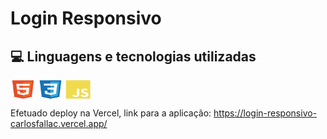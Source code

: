 ﻿# Login Responsivo
 
 ## 💻 Linguagens e tecnologias utilizadas
<p align="left"> <img align="center" alt="Carlos-HTML" height="30" width="40" src="https://raw.githubusercontent.com/devicons/devicon/master/icons/html5/html5-original.svg">
  <img align="center" alt="Carlos-CSS" height="30" width="40" src="https://raw.githubusercontent.com/devicons/devicon/master/icons/css3/css3-original.svg">
  <img align="center" alt="Carlos-Js" height="30" width="40" src="https://raw.githubusercontent.com/devicons/devicon/master/icons/javascript/javascript-plain.svg"> </p>
 
 Efetuado deploy na Vercel, link para a aplicação: https://login-responsivo-carlosfallac.vercel.app/
